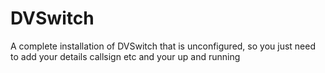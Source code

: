 # DVSwitch
A complete installation of DVSwitch that is unconfigured, so you just need to add your details callsign etc and your up and running
